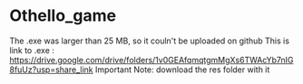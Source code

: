 # Othello_game

The .exe was larger than 25 MB, so it couln't be uploaded on github
This is link to .exe : https://drive.google.com/drive/folders/1v0GEAfqmqtgmMgXs6TWAcYb7nIG8fuUz?usp=share_link
Important Note: download the res folder with it
